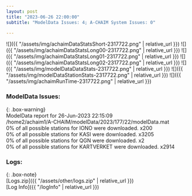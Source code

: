 ```yaml
---
layout: post
title: "2023-06-26 22:00:00"
subtitle: "ModelData Issues: 4; A-CHAIM System Issues: 0"

---
```


![]({{ "/assets/img/achaimDataStatsShort-2317722.png" | relative_url }})
![]({{ "/assets/img/achaimDataStatsLong00-2317722.png" | relative_url }})
![]({{ "/assets/img/achaimDataStatsLong01-2317722.png" | relative_url }})
![]({{ "/assets/img/achaimDataStatsLong02-2317722.png" | relative_url }})
![]({{ "/assets/img/modelDataDataStats-2317722.png" | relative_url }})
![]({{ "/assets/img/modelDataStationStats-2317722.png" | relative_url }})
![]({{ "/assets/img/achaimRunTime-2317722.png" | relative_url }})


### ModelData Issues:  
  
{: .box-warning}  
 ModelData report for 26-Jun-2023 22:15:09   
 /home2/achaim1/A-CHAIM/modelData/2023/177/22/modelData.mat   
 0% of all possible stations for IONO were downloaded. x200   
 0% of all possible stations for KASI were downloaded. x3205   
 0% of all possible stations for QGN were downloaded. x2   
 0% of all possible stations for KARTVERKET were downloaded. x2914   
  


### Logs:  
  
{: .box-note}  
[Logs.zip]({{ "/assets/other/logs.zip" | relative_url }})  
[Log Info]({{ "/logInfo" | relative_url }})  
